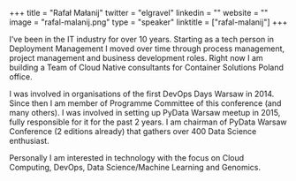 +++
title = "Rafał Małanij"
twitter = "elgravel"
linkedin = ""
website = ""
image = "rafal-malanij.png"
type = "speaker"
linktitle = ["rafal-malanij"]
+++

I’ve been in the IT industry for over 10 years. Starting as a tech person in Deployment Management I moved over time through process management, project management and business development roles. Right now I am building a Team of Cloud Native consultants for Container Solutions Poland office.

I was involved in organisations of the first DevOps Days Warsaw in 2014. Since then I am member of Programme Committee of this conference (and many others). I was involved in setting up PyData Warsaw meetup in 2015, fully responsible for it for the past 2 years. I am chairman of PyData Warsaw Conference (2 editions already) that gathers over 400 Data Science enthusiast.

Personally I am interested in technology with the focus on Cloud Computing, DevOps, Data Science/Machine Learning and Genomics.

